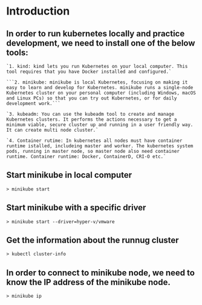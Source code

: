 # Introduction


## In order to run kubernetes locally and practice development, we need to install one of the below tools:

    `1. kind: kind lets you run Kubernetes on your local computer. This tool requires that you have Docker installed and configured.`

    ```2. minikube: minikube is local Kubernetes, focusing on making it easy to learn and develop for Kubernetes. minikube runs a single-node Kubernetes cluster on your personal computer (including Windows, macOS and Linux PCs) so that you can try out Kubernetes, or for daily development work.```

    `3. kubeadm: You can use the kubeadm tool to create and manage Kubernetes clusters. It performs the actions necessary to get a minimum viable, secure cluster up and running in a user friendly way. It can create multi node cluster.`

    `4. Container rutime: In kubernetes all nodes must have container runtime istalled, includeing master and worker. The kubernetes system pods, running in master node, so master node also need container runtime. Container runtime: Docker, ContainerD, CRI-O etc.`


## Start minikube in local computer
    > minikube start

## Start minikube with a specific driver
    > minikube start --driver=hyper-v/vmware

## Get the information about the runnug cluster
    > kubectl cluster-info

## In order to connect to minikube node, we need to know the IP address of the minikube node. 
    > minikube ip
